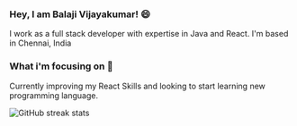 ### Hey, I am Balaji Vijayakumar! 😄

I work as a full stack developer with expertise in Java and React. I'm based in Chennai, India

### What i'm focusing on 🔭

Currently improving my React Skills and looking to start learning new programming language.

![GitHub streak stats](https://github-readme-streak-stats.herokuapp.com/?user=balajiv113)  
